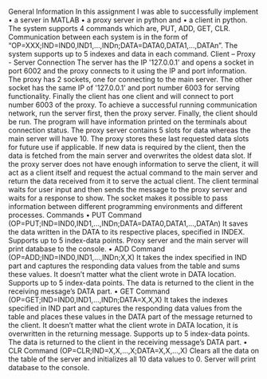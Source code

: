 General Information
In this assignment I was able to successfully implement 
• a server in MATLAB
• a proxy server in python and 
• a client in python.
The system supports 4 commands which are, PUT, ADD, GET, CLR. Communication between 
each system is in the form of “OP=XXX;IND=IND0,IND1,…,INDn;DATA=DATA0,DATA1,…,DATAn”. The 
system supports up to 5 indexes and data in each command.
Client – Proxy - Server Connection
The server has the IP '127.0.0.1' and opens a socket in port 6002 and the proxy connects to it 
using the IP and port information. The proxy has 2 sockets, one for connecting to the main server. The 
other socket has the same IP of '127.0.0.1' and port number 6003 for serving functionality. Finally the 
client has one client and will connect to port number 6003 of the proxy.
To achieve a successful running communication network, run the server first, then the proxy 
server. Finally, the client should be run. The program will have information printed on the terminals
about connection status.
The proxy server contains 5 slots for data whereas the main server will have 10. The proxy 
stores these last requested data slots for future use if applicable. If new data is required by the client, 
then the data is fetched from the main server and overwrites the oldest data slot.
If the proxy server does not have enough information to serve the client, it will act as a client 
itself and request the actual command to the main server and return the data received from it to 
serve the actual client.
The client terminal waits for user input and then sends the message to the proxy server and 
waits for a response to show. The socket makes it possible to pass information between different 
programming environments and different processes. 
Commands
• PUT Command (OP=PUT;IND=IND0,IND1,…,INDn;DATA=DATA0,DATA1,…,DATAn)
It saves the data written in the DATA to its respective places, specified in INDEX. Supports up 
to 5 index-data points. Proxy server and the main server will print database to the console.
• ADD Command (OP=ADD;IND=IND0,IND1,…,INDn;X,X)
It takes the index specified in IND part and captures the responding data values from the 
table and sums these values. It doesn’t matter what the client wrote in DATA location.
Supports up to 5 index-data points. The data is returned to the client in the receiving 
message’s DATA part.
• GET Command (OP=GET;IND=IND0,IND1,…,INDn;DATA=X,X,X)
It takes the indexes specified in IND part and captures the responding data values from the 
table and places these values in the DATA part of the message returned to the client. It 
doesn’t matter what the client wrote in DATA location, it is overwritten in the returning 
message. Supports up to 5 index-data points. The data is returned to the client in the 
receiving message’s DATA part.
• CLR Command (OP=CLR;IND=X,X,…,X;DATA=X,X,...,X)
Clears all the data on the table of the server and initializes all 10 data values to 0. Server will 
print database to the console.

